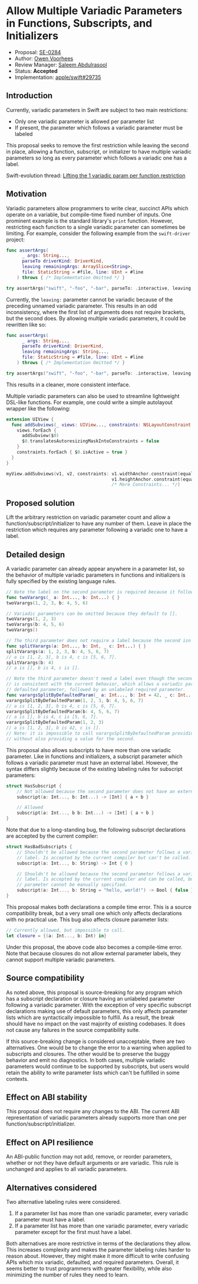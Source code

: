 # Allow Multiple Variadic Parameters in Functions, Subscripts, and Initializers

* Proposal: [SE-0284](0284-multiple-variadic-parameters.md)
* Author: [Owen Voorhees](https://github.com/owenv)
* Review Manager: [Saleem Abdulrasool](https://github.com/compnerd)
* Status: **Accepted**
* Implementation: [apple/swift#29735](https://github.com/apple/swift/pull/29735)

## Introduction

Currently, variadic parameters in Swift are subject to two main restrictions:

- Only one variadic parameter is allowed per parameter list
- If present, the parameter which follows a variadic parameter must be labeled

This proposal seeks to remove the first restriction while leaving the second in place, allowing a function, subscript, or initializer to have multiple variadic parameters so long as every parameter which follows a variadic one has a label.

Swift-evolution thread: [Lifting the 1 variadic param per function restriction](https://forums.swift.org/t/lifting-the-1-variadic-param-per-function-restriction/33787?u=owenv)

## Motivation

Variadic parameters allow programmers to write clear, succinct APIs which operate on a variable, but compile-time fixed number of inputs. One prominent example is the standard library's `print` function. However, restricting each function to a single variadic parameter can sometimes be limiting. For example, consider the following example from the `swift-driver` project:

```swift
func assertArgs(
      _ args: String...,
      parseTo driverKind: DriverKind,
      leaving remainingArgs: ArraySlice<String>,
      file: StaticString = #file, line: UInt = #line
    ) throws { /* Implementation Omitted */ }

try assertArgs("swift", "-foo", "-bar", parseTo: .interactive, leaving: ["-foo", "-bar"])
```

Currently, the `leaving:` parameter cannot be variadic because of the preceding unnamed variadic parameter. This results in an odd inconsistency, where the first list of arguments does not require brackets, but the second does. By allowing multiple variadic parameters, it could be rewritten like so:

```swift
func assertArgs(
      _ args: String...,
      parseTo driverKind: DriverKind,
      leaving remainingArgs: String...,
      file: StaticString = #file, line: UInt = #line
    ) throws { /* Implementation Omitted */ }

try assertArgs("swift", "-foo", "-bar", parseTo: .interactive, leaving: "-foo", "-bar")
```

This results in a cleaner, more consistent interface.

Multiple variadic parameters can also be used to streamline lightweight DSL-like functions. For example, one could write a simple autolayout wrapper like the following:

```swift
extension UIView {
  func addSubviews(_ views: UIView..., constraints: NSLayoutConstraint...) {
    views.forEach {
      addSubview($0)
      $0.translatesAutoresizingMaskIntoConstraints = false
    }
    constraints.forEach { $0.isActive = true }
  }
}

myView.addSubviews(v1, v2, constraints: v1.widthAnchor.constraint(equalTo: v2.widthAnchor),
                                        v1.heightAnchor.constraint(equalToConstant: 40),
                                        /* More Constraints... */)
```

## Proposed solution

Lift the arbitrary restriction on variadic parameter count and allow a function/subscript/initializer to have any number of them. Leave in place the restriction which requires any parameter following a variadic one to have a label.

## Detailed design

A variadic parameter can already appear anywhere in a parameter list, so the behavior of multiple variadic parameters in functions and initializers is fully specified by the existing language rules.

```swift
// Note the label on the second parameter is required because it follows a variadic parameter.
func twoVarargs(_ a: Int..., b: Int...) { }
twoVarargs(1, 2, 3, b: 4, 5, 6)

// Variadic parameters can be omitted because they default to [].
twoVarargs(1, 2, 3)
twoVarargs(b: 4, 5, 6) 
twoVarargs()

// The third parameter does not require a label because the second isn't variadic.
func splitVarargs(a: Int..., b: Int, _ c: Int...) { } 
splitVarargs(a: 1, 2, 3, b: 4, 5, 6, 7)
// a is [1, 2, 3], b is 4, c is [5, 6, 7].
splitVarargs(b: 4)
// a is [], b is 4, c is [].

// Note the third parameter doesn't need a label even though the second has a default expression. This
// is consistent with the current behavior, which allows a variadic parameter followed by a labeled,
// defaulted parameter, followed by an unlabeled required parameter.
func varargsSplitByDefaultedParam(_ a: Int..., b: Int = 42, _ c: Int...) { } 
varargsSplitByDefaultedParam(1, 2, 3, b: 4, 5, 6, 7)
// a is [1, 2, 3], b is 4, c is [5, 6, 7].
varargsSplitByDefaultedParam(b: 4, 5, 6, 7)
// a is [], b is 4, c is [5, 6, 7].
varargsSplitByDefaultedParam(1, 2, 3)
// a is [1, 2, 3], b is 42, c is [].
// Note: it is impossible to call varargsSplitByDefaultedParam providing a value for the third parameter
// without also providing a value for the second.
```

This proposal also allows subscripts to have more than one variadic parameter. Like in functions and initializers, a subscript parameter which follows a variadic parameter must have an external label. However, the syntax differs slightly because of the existing labeling rules for subscript parameters:

```swift
struct HasSubscript {
    // Not allowed because the second parameter does not have an external label.
    subscript(a: Int..., b: Int...) -> [Int] { a + b }

    // Allowed
    subscript(a: Int..., b b: Int...) -> [Int] { a + b }
}
```

Note that due to a long-standing bug, the following subscript declarations are accepted by the current compiler:

```swift
struct HasBadSubscripts {
    // Shouldn't be allowed because the second parameter follows a variadic one and has no
    // label. Is accepted by the current compiler but can't be called.
    subscript(a: Int..., b: String) -> Int { 0 }

    // Shouldn't be allowed because the second parameter follows a variadic one and has no
    // label. Is accepted by the current compiler and can be called, but the second
    // parameter cannot be manually specified.
    subscript(a: Int..., b: String = "hello, world!") -> Bool { false }
}
```

This proposal makes both declarations a compile time error. This is a source compatibility break, but a very small one which only affects declarations with no practical use. This bug also affects closure parameter lists:

```swift
// Currently allowed, but impossible to call.
let closure = {(a: Int..., b: Int) in}
```

Under this proposal, the above code also becomes a compile-time error. Note that because closures do not allow external parameter labels, they cannot support multiple variadic parameters.

## Source compatibility

As noted above, this proposal is source-breaking for any program which has a subscript declaration or closure having an unlabeled parameter following a variadic parameter. With the exception of very specific subscript declarations making use of default parameters, this only affects parameter lists which are syntactically impossible to fulfill. As a result, the break should have no impact on the vast majority of existing codebases. It does not cause any failures in the source compatibility suite.

If this source-breaking change is considered unacceptable, there are two alternatives. One would be to change the error to a warning when applied to subscripts and closures. The other would be to preserve the buggy behavior and emit no diagnostics. In both cases, multiple variadic parameters would continue to be supported by subscripts, but users would retain the ability to write parameter lists which can't be fulfilled in some contexts.

## Effect on ABI stability

This proposal does not require any changes to the ABI. The current ABI representation of variadic parameters already supports more than one per function/subscript/initializer.

## Effect on API resilience

An ABI-public function may not add, remove, or reorder parameters, whether or not they have default arguments or are variadic. This rule is unchanged and applies to all variadic parameters.

## Alternatives considered

Two alternative labeling rules were considered. 

1. If a parameter list has more than one variadic parameter, every variadic parameter must have a label.
2. If a parameter list has more than one variadic parameter, every variadic parameter except for the first must have a label.

Both alternatives are more restrictive in terms of the declarations they allow. This increases complexity and makes the parameter labeling rules harder to reason about. However, they might make it more difficult to write confusing APIs which mix variadic, defaulted, and required parameters. Overall, it seems better to trust programmers with greater flexibility, while also minimizing the number of rules they need to learn.
